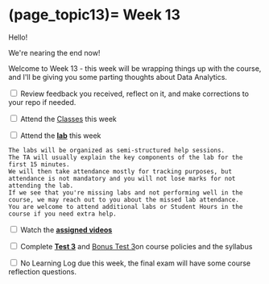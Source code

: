 (page_topic13)=
Week 13
=======================

Hello!

We're nearing the end now!

Welcome to Week 13 - this week will be wrapping things up with the course, and I'll be giving you some parting thoughts about Data Analytics.

<label><input type="checkbox" id="week13_task1" class="box"> Review feedback you received, reflect on it, and make corrections to your repo if needed. </input></label>

<label><input type="checkbox" id="week13_task2" class="box"> Attend the [Classes](classes.md) this week </input></label>

<label><input type="checkbox" id="week13_task3" class="box"> Attend the **[lab](./lab/README.md)** this week</input></label>

```{tip}
The labs will be organized as semi-structured help sessions.
The TA will usually explain the key components of the lab for the first 15 minutes.
We will then take attendance mostly for tracking purposes, but attendance is not mandatory and you will not lose marks for not attending the lab.
If we see that you're missing labs and not performing well in the course, we may reach out to you about the missed lab attendance.
You are welcome to attend additional labs or Student Hours in the course if you need extra help.
```
<label><input type="checkbox" id="week13_task4" class="box"> Watch the **[assigned videos](./videos.md)**</input></label>

<label><input type="checkbox" id="week13_task5" class="box"> Complete **[Test 3](./test3.md)** and [Bonus Test 3](./test3_bonus.md)on course policies and the syllabus</input></label>

<label><input type="checkbox" id="week13_task6" class="box"> No Learning Log due this week, the final exam will have some course reflection questions.</input></label>